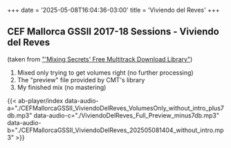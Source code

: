 +++
date = '2025-05-08T16:04:36-03:00'
title = 'Viviendo del Reves'
+++

## CEF Mallorca GSSII 2017-18 Sessions - Viviendo del Reves

(taken from ["'Mixing Secrets' Free Multitrack Download Library"](https://cambridge-mt.com/ms/mtk/#CEFMallorcaGSSII))

1. Mixed only trying to get volumes right (no further processing)
2. The "preview" file provided by CMT's library
3. My finished mix (no mastering)

{{< ab-player/index
data-audio-a="./CEFMallorcaGSSII_ViviendoDelReves_VolumesOnly_without_intro_plus7db.mp3"
data-audio-c="./ViviendoDelReves_Full_Preview_minus7db.mp3"
data-audio-b="./CEFMallorcaGSSII_ViviendoDelReves_202505081404_without_intro.mp3" >}}
